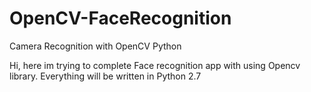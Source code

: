 # OpenCV-FaceRecognition
Camera Recognition with OpenCV Python

Hi, here im trying to complete Face recognition app with using Opencv library.
Everything will be written in Python 2.7
